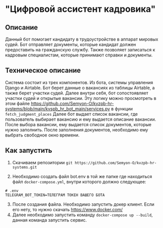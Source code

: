# "Цифровой ассистент кадровика"

## Описание
Данный бот помогает кандидату в трудоустройстве в аппарат мировых судей. Бот отправляет документы, которые кандидат должен предоставить
на гражданскую службу. Также позволяет записаться к кадровым специалистам, которые принимают справки и документы.

## Техническое описание
Система состоит из трех компонентов. Из бота, системы управления Django и Airtable. Бот берет данные о вакансиях из таблицы Airtable,
а также берет участки судей. Далее внутри себя, бот сопостоявляет участки судей и открытые вакансии. Эту логику можно просмотреть в этом файле 
https://github.com/Semyon-O/kvzpb-hr-systems/blob/main/kvspb_hr_bot_main/services.py в  функции `fetch_judgment_places`
Далее бот выдает список вакансии, где пользователь выбирает вакансию и ему выдается описание вакансии. После выбора вакансии, ему выдается список документов, которые нужно заполнить. 
После заполнения документов, необходимо ему выбрать свободное окно времени.

## Как запустить
1. Скачиваем репозитории
`git https://github.com/Semyon-O/kvzpb-hr-systems.git` 

2. Необходимо создать файл bot.env в той же папке где находиться файл `docker-compose.yml`, внутри которого должно следующее:
```
# .env
TELEGRAM_BOT_TOKEN=ТЕЛЕГРАМ ТОКЕН ВАШЕГО БОТА
```
3. После создания файла. Необходимо запустить докер клиент. Если его нету, то нужно скачать https://www.docker.com/
4. Далее необходимо запустить команду `docker-compose up --build`, данная команда запустить сервис. 
